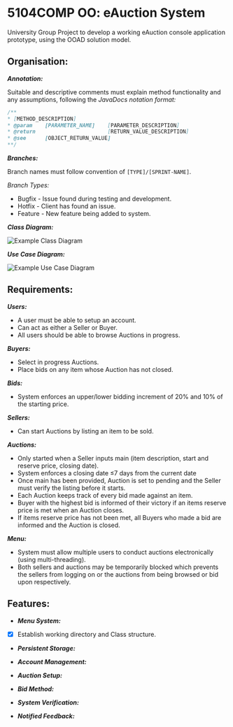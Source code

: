 # 5104COMP OO: eAuction System
University Group Project to develop a working eAuction console application prototype, using the OOAD solution model.

## Organisation:
***Annotation:***

Suitable and descriptive comments must explain method functionality and any assumptions, following the 
*JavaDocs notation format:*
```java
/**
* [METHOD_DESCRIPTION]
* @param    [PARAMETER_NAME]    [PARAMETER_DESCRIPTION]
* @return                       [RETURN_VALUE_DESCRIPTION]
* @see      [OBJECT_RETURN_VALUE]
**/
```

***Branches:***

Branch names must follow convention of `[TYPE]/[SPRINT-NAME]`.

*Branch Types:*
- Bugfix - Issue found during testing and development.
- Hotfix - Client has found an issue.
- Feature - New feature being added to system.

***Class Diagram:***

![Example Class Diagram](docs/class-diagram.png)

***Use Case Diagram:***

![Example Use Case Diagram](docs/use-case-diagram.png)

## Requirements:

***Users:***
- A user must be able to setup an account.
- Can act as either a Seller or Buyer.
- All users should be able to browse Auctions in progress.

***Buyers:***
- Select in progress Auctions.
- Place bids on any item whose Auction has not closed.

***Bids:***
- System enforces an upper/lower bidding increment of 20% and 10% of the starting price.

***Sellers:***
- Can start Auctions by listing an item to be sold.
    
***Auctions:***
- Only started when a Seller inputs main (item description, start and reserve price, closing date).
- System enforces a closing date ≤7 days from the current date 
- Once main has been provided, Auction is set to pending and the Seller must verify the listing before it starts.
- Each Auction keeps track of every bid made against an item.
- Buyer with the highest bid is informed of their victory if an items reserve price is met when an Auction closes.
- If items reserve price has not been met, all Buyers who made a bid are informed and the Auction is closed.

***Menu:***
- System must allow multiple users to conduct auctions electronically (using multi-threading).
- Both sellers and auctions may be temporarily blocked which prevents the sellers from logging on or the auctions from being browsed or bid upon respectively.

## Features:
* ***Menu System:***

* [x] Establish working directory and Class structure.

* ***Persistent Storage:***

* ***Account Management:***

* ***Auction Setup:***

* ***Bid Method:***

* ***System Verification:***

* ***Notified Feedback:***
